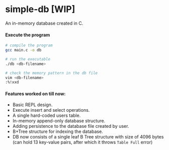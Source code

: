 # simple-db [WIP]

An in-memory database created in C. 

#### Execute the program

```bash
# compile the program
gcc main.c -o db

# run the executable
./db <db-filename>

# check the memory pattern in the db file
vim <db-filename>
:%!xxd
```

#### Features worked on till now:

 - Basic REPL design.
 - Execute insert and select operations.
 - A single hard-coded users table.
 - In-memory append-only database structure.
 - Adding persistence to the database file created by user.
 - B+Tree structure for indexing the database.
 - DB now consists of a single leaf B Tree structure with size of 4096 bytes (can hold 13 key-value pairs, after which it throws `Table Full` error)